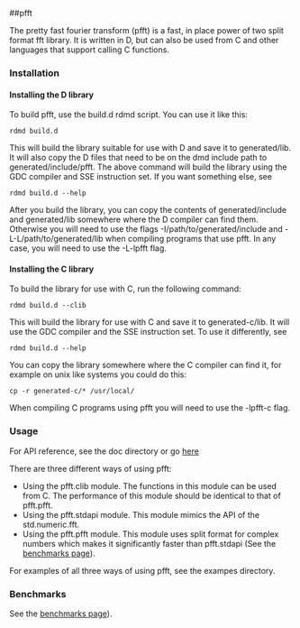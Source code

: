 ##pfft

The pretty fast fourier transform (pfft) is a fast, in place power of two split
format fft library. It is written in D, but can also be used from C and other
languages that support calling C functions. 



### Installation 

#### Installing the D library

To build pfft, use the build.d rdmd script. You can use it like this:

    rdmd build.d

This will build the library suitable for use with D and save it to 
generated/lib. It will also copy the D files that need to be on the dmd
include path to generated/include/pfft. The above command will build the
library using the GDC compiler and SSE instruction set. If you want something
else, see

    rdmd build.d --help

After you build the library, you can copy the contents of generated/include
and generated/lib somewhere where the D compiler can find them. Otherwise
you will need to use the flags -I/path/to/generated/include and 
-L-L/path/to/generated/lib when compiling programs that use pfft. In any case,
you will need to use the -L-lpfft flag.

#### Installing the C library

To build the library for use with C, run the following command:

    rdmd build.d --clib

This will build the library for use with C and save it to generated-c/lib. It
will use the GDC compiler and the SSE instruction set. To use it differently,
see 

    rdmd build.d --help

You can copy the library somewhere where the C compiler can find it, for 
example on unix like systems you could do this:

    cp -r generated-c/* /usr/local/

When compiling C programs using pfft you will need to use the -lpfft-c flag.



### Usage

For API reference, see the doc directory or go 
[here](http://jerro.github.com/pfft/doc/pfft.pfft.html)

There are three different ways of using pfft:

* Using the pfft.clib module. The functions in this module can be used from C.
The performance of this module should be identical to that of pfft.pfft.
* Using the pfft.stdapi module. This module mimics the API of the std.numeric.fft.
* Using the pfft.pfft module. This module uses split format for complex numbers
which makes it significantly faster than pfft.stdapi (See the 
[benchmarks page](http://jerro.github.com/pfft/benchmarks/)). 

For examples of all three ways of using pfft, see the exampes directory.



### Benchmarks

See the [benchmarks page](http://jerro.github.com/pfft/benchmarks/)).
